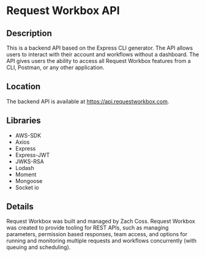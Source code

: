 # Request Workbox API

## Description

This is a backend API based on the Express CLI generator. The API allows users to interact with their account and workflows without a dashboard. The API gives users the ability to access all Request Workbox features from a CLI, Postman, or any other application.

## Location

The backend API is available at https://api.requestworkbox.com.

## Libraries

- AWS-SDK
- Axios
- Express
- Express-JWT
- JWKS-RSA
- Lodash
- Moment
- Mongoose
- Socket io

## Details

Request Workbox was built and managed by Zach Coss. Request Workbox was created to provide tooling for REST APIs, such as managing parameters, permission based responses, team access, and options for running and monitoring multiple requests and workflows concurrently (with queuing and scheduling).